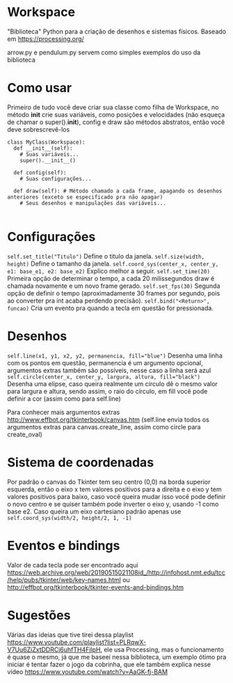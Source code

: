 # Workspace
"Biblioteca" Python para a criação de desenhos e sistemas físicos.
Baseado em https://processing.org/

arrow.py e pendulum.py servem como simples exemplos do uso da biblioteca

# Como usar

Primeiro de tudo você deve criar sua classe como filha de Workspace, no método __init__ crie suas variáveis, como posições e velocidades (não esqueça de chamar o super().__init__), config e draw são métodos abstratos, então você deve sobrescrevê-los
``` 
class MyClass(Workspace):
  def __init__(self):
    # Suas variáveis...
    super().__init__()
    
  def config(self):
    # Suas configurações...
    
  def draw(self): # Método chamado a cada frame, apagando os desenhos anteriores (exceto se especificado pra não apagar)
    # Seus desenhos e manipulações das variáveis...
    
```

# Configurações

```self.set_title("Titulo")``` Define o titulo da janela.
```self.size(width, height)``` Define o tamanho da janela.
```self.coord_sys(center_x, center_y, e1: base_e1, e2: base_e2)``` Explico melhor a seguir.
```self.set_time(20)``` Primeira opção de determinar o tempo, a cada 20 milissegundos draw é chamada novamente e um novo frame gerado.
```self.set_fps(30)``` Segunda opção de definir o tempo (aproximadamente 30 frames por segundo, pois ao converter pra int acaba perdendo precisão).
```self.bind("<Return>", funcao)``` Cria um evento pra quando a tecla em questão for pressionada.
    
    
# Desenhos

```self.line(x1, y1, x2, y2, permanencia, fill="blue")``` Desenha uma linha com os pontos em questão, permanencia é um argumento opcional, argumentos extras também são possíveis, nesse caso a linha será azul
```self.circle(center_x, center_y, largura, altura, fill="black")``` Desenha uma elipse, caso queira realmente um círculo dê o mesmo valor para largura e altura, sendo assim, o raio do círculo, em fill você pode definir a cor (assim como para self.line)

Para conhecer mais argumentos extras http://www.effbot.org/tkinterbook/canvas.htm (self.line envia todos os argumentos extras para canvas.create_line, assim como circle para create_oval)

# Sistema de coordenadas

Por padrão o canvas do Tkinter tem seu centro (0,0) na borda superior esquerda, então o eixo x tem valores positivos para a direita e o eixo y tem valores positivos para baixo, caso você queira mudar isso você pode definir o novo centro e se quiser também pode inverter o eixo y, usando -1 como base e2. Caso queira um eixo cartesiano padrão apenas use ```self.coord_sys(width/2, height/2, 1, -1)```

# Eventos e bindings

Valor de cada tecla pode ser encontrado aqui https://web.archive.org/web/20190515021108id_/http://infohost.nmt.edu/tcc/help/pubs/tkinter/web/key-names.html ou http://effbot.org/tkinterbook/tkinter-events-and-bindings.htm

# Sugestões

Várias das ideias que tive tirei dessa playlist https://www.youtube.com/playlist?list=PLRqwX-V7Uu6ZiZxtDDRCi6uhfTH4FilpH, ele usa Processing, mas o funcionamento é quase o mesmo, já que me baseei nessa biblioteca, um exemplo ótimo pra iniciar é tentar fazer o jogo da cobrinha, que ele também explica nesse vídeo https://www.youtube.com/watch?v=AaGK-fj-BAM
